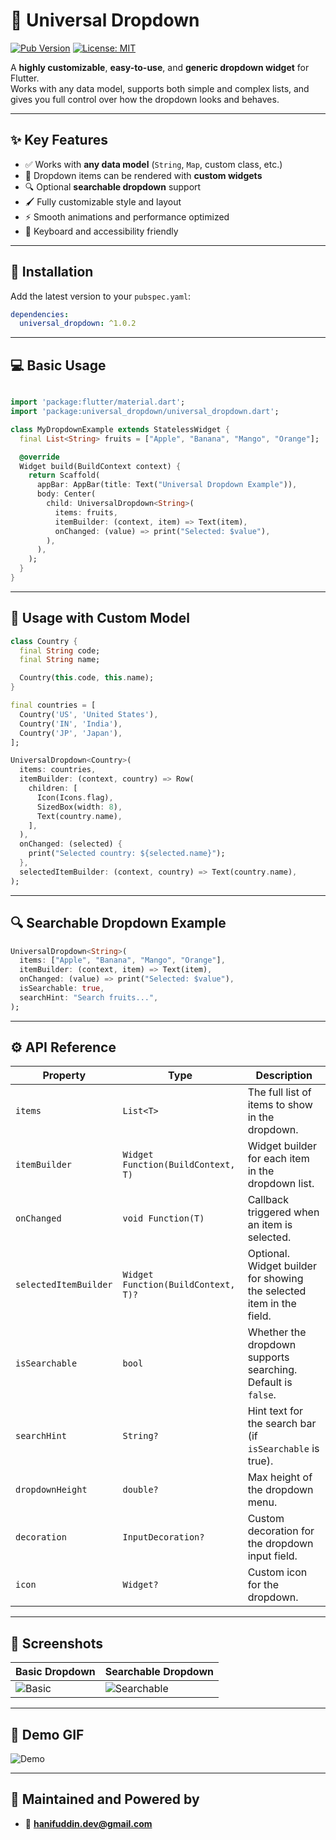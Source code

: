 
# 🔽 Universal Dropdown

[![Pub Version](https://img.shields.io/pub/v/universal_dropdown)](https://pub.dev/packages/universal_dropdown)
[![License: MIT](https://img.shields.io/badge/license-MIT-purple.svg)](https://opensource.org/licenses/MIT)

A **highly customizable**, **easy-to-use**, and **generic dropdown widget** for Flutter.  
Works with any data model, supports both simple and complex lists, and gives you full control over how the dropdown looks and behaves.

---

## ✨ Key Features

- ✅ Works with **any data model** (`String`, `Map`, custom class, etc.)
- 🎯 Dropdown items can be rendered with **custom widgets**
- 🔍 Optional **searchable dropdown** support
- 🖌️ Fully customizable style and layout
- ⚡ Smooth animations and performance optimized
- 📱 Keyboard and accessibility friendly

---

## 🔧 Installation

Add the latest version to your `pubspec.yaml`:

```yaml
dependencies:
  universal_dropdown: ^1.0.2
````

---


## 💻 Basic Usage

```dart

import 'package:flutter/material.dart';
import 'package:universal_dropdown/universal_dropdown.dart';

class MyDropdownExample extends StatelessWidget {
  final List<String> fruits = ["Apple", "Banana", "Mango", "Orange"];

  @override
  Widget build(BuildContext context) {
    return Scaffold(
      appBar: AppBar(title: Text("Universal Dropdown Example")),
      body: Center(
        child: UniversalDropdown<String>(
          items: fruits,
          itemBuilder: (context, item) => Text(item),
          onChanged: (value) => print("Selected: $value"),
        ),
      ),
    );
  }
}
```

---

## 🧩 Usage with Custom Model

```dart
class Country {
  final String code;
  final String name;

  Country(this.code, this.name);
}

final countries = [
  Country('US', 'United States'),
  Country('IN', 'India'),
  Country('JP', 'Japan'),
];

UniversalDropdown<Country>(
  items: countries,
  itemBuilder: (context, country) => Row(
    children: [
      Icon(Icons.flag),
      SizedBox(width: 8),
      Text(country.name),
    ],
  ),
  onChanged: (selected) {
    print("Selected country: ${selected.name}");
  },
  selectedItemBuilder: (context, country) => Text(country.name),
);
```

---

## 🔍 Searchable Dropdown Example

```dart
UniversalDropdown<String>(
  items: ["Apple", "Banana", "Mango", "Orange"],
  itemBuilder: (context, item) => Text(item),
  onChanged: (value) => print("Selected: $value"),
  isSearchable: true,
  searchHint: "Search fruits...",
);
```

---

## ⚙️ API Reference

| Property              | Type                                | Description                                                          |
| --------------------- | ----------------------------------- | -------------------------------------------------------------------- |
| `items`               | `List<T>`                           | The full list of items to show in the dropdown.                      |
| `itemBuilder`         | `Widget Function(BuildContext, T)`  | Widget builder for each item in the dropdown list.                   |
| `onChanged`           | `void Function(T)`                  | Callback triggered when an item is selected.                         |
| `selectedItemBuilder` | `Widget Function(BuildContext, T)?` | Optional. Widget builder for showing the selected item in the field. |
| `isSearchable`        | `bool`                              | Whether the dropdown supports searching. Default is `false`.         |
| `searchHint`          | `String?`                           | Hint text for the search bar (if `isSearchable` is true).            |
| `dropdownHeight`      | `double?`                           | Max height of the dropdown menu.                                     |
| `decoration`          | `InputDecoration?`                  | Custom decoration for the dropdown input field.                      |
| `icon`                | `Widget?`                           | Custom icon for the dropdown.                                        |

---

## 📸 Screenshots

| Basic Dropdown                  | Searchable Dropdown                       |
| ------------------------------- | ----------------------------------------- |
| ![Basic](screenshots/basic.png) | ![Searchable](screenshots/searchable.png) |

---

## 🎥 Demo GIF

![Demo](screenshots/demo.gif)

---

## 🙌 Maintained and Powered by

* 📧 **[hanifuddin.dev@gmail.com](mailto:hanifuddin.dev@gmail.com)**

```


